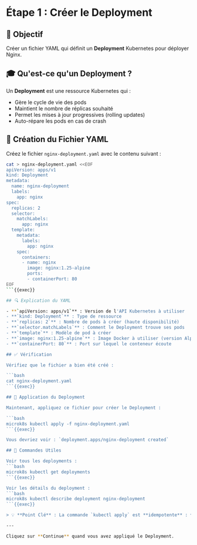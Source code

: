 # Étape 1 : Créer le Deployment

## 📝 Objectif

Créer un fichier YAML qui définit un **Deployment** Kubernetes pour déployer Nginx.

## 🎓 Qu'est-ce qu'un Deployment ?

Un **Deployment** est une ressource Kubernetes qui :
- Gère le cycle de vie des pods
- Maintient le nombre de réplicas souhaité
- Permet les mises à jour progressives (rolling updates)
- Auto-répare les pods en cas de crash

## 📄 Création du Fichier YAML

Créez le fichier `nginx-deployment.yaml` avec le contenu suivant :

```bash
cat > nginx-deployment.yaml <<EOF
apiVersion: apps/v1
kind: Deployment
metadata:
  name: nginx-deployment
  labels:
    app: nginx
spec:
  replicas: 2
  selector:
    matchLabels:
      app: nginx
  template:
    metadata:
      labels:
        app: nginx
    spec:
      containers:
      - name: nginx
        image: nginx:1.25-alpine
        ports:
        - containerPort: 80
EOF
```{{exec}}

## 🔍 Explication du YAML

- **`apiVersion: apps/v1`** : Version de l'API Kubernetes à utiliser
- **`kind: Deployment`** : Type de ressource
- **`replicas: 2`** : Nombre de pods à créer (haute disponibilité)
- **`selector.matchLabels`** : Comment le Deployment trouve ses pods
- **`template`** : Modèle de pod à créer
- **`image: nginx:1.25-alpine`** : Image Docker à utiliser (version Alpine légère)
- **`containerPort: 80`** : Port sur lequel le conteneur écoute

## ✅ Vérification

Vérifiez que le fichier a bien été créé :

```bash
cat nginx-deployment.yaml
```{{exec}}

## 🚀 Application du Deployment

Maintenant, appliquez ce fichier pour créer le Deployment :

```bash
microk8s kubectl apply -f nginx-deployment.yaml
```{{exec}}

Vous devriez voir : `deployment.apps/nginx-deployment created`

## 🎯 Commandes Utiles

Voir tous les deployments :
```bash
microk8s kubectl get deployments
```{{exec}}

Voir les détails du deployment :
```bash
microk8s kubectl describe deployment nginx-deployment
```{{exec}}

> 💡 **Point Clé** : La commande `kubectl apply` est **idempotente** : vous pouvez l'exécuter plusieurs fois, elle créera ou mettra à jour la ressource.

---

Cliquez sur **Continue** quand vous avez appliqué le Deployment.
